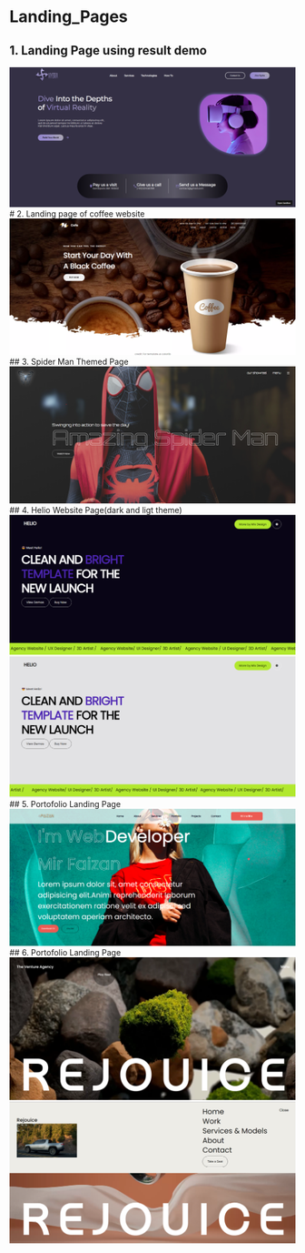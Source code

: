 # Landing_Pages
## 1. Landing Page using result demo
<img src="result.png" alt="resultPage"/>
# 2. Landing page of coffee website
<img src="Coffee.png" alt="resultPage"/>
## 3. Spider Man Themed Page
<img src="Spider.png" alt="resultPage"/>
## 4. Helio Website Page(dark and ligt theme)
<img src="dark theme.png" alt="resultPage"/>
<img src="light.png" alt="resultPage"/>
## 5. Portofolio Landing Page
<img src="portfolio.png" alt="resultPage"/>
## 6. Portofolio Landing Page
<img src="rejouiceoutput.png" alt="resultPage"/>
<img src="rejouieoutput2.png" alt="resultPage"/>

